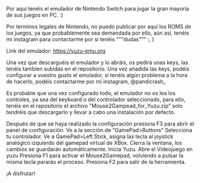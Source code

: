 Por aquí tenéis el emulador de Nintendo Switch para jugar la gran mayoría de sus juegos en PC. :)

Por terminos legales de Nintendo, no puedo publicar por aquí los ROMS de los juegos, ya que probablemente sea demandada por ello, aún así, tenéis mi instagram para contactarme por si tenéis """dudas""" :, )

Link del emulador: https://yuzu-emu.org

Una vez que descarguéis el emulador y lo abráis, os pedirá unas keys, las tenéis tambien subidas en el repositorio. Una vez añadida las keys, podéis configurar a vuestro gusto el emulador, si tenéis algún problema a la hora de hacerlo, podéis contactarme por mi instagram, @pandicrash_

Es probable que una vez configurado todo, el emulador no os lea los controles, ya sea del keyboard o del controlador seleccionado, para ello, tenéis en el repositorio el archivo "Mouse2Gampead_for_Yuzu.zip" solo tendréis que descargarlo y llevar a cabo una instalación por defecto.

Después de que se haya realizado la configuración presiona F3 para abrir el panel de configuración. Ve a la sección de "GamePad>Buttons" Selecciona tu controlador. Ve a GamePad>Left Stick, asigna las tecla al joystick analógico izquierdo del gamepad virtual de XBox. Cierra la ventana, los cambios se guardarán automáticamente. Inicia Yuzu. Abre el Videojuego en yuzu Presiona F1 para activar el Mouse2Gamepad, volviendo a pulsar la misma tecla pararás el proceso. Presiona F2 para salir de la herramienta.

¡A disfrutar!
